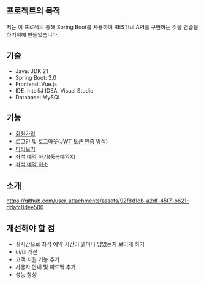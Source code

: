 ## 프로젝트의 목적
저는 이 프로젝트 통해 Spring Boot를 사용하여 RESTful API를 구현하는 것을 연습을 하기위해 만들었습니다. 

## 기술
* Java: JDK 21 <br>
* Spring Boot: 3.0<br>
* Frontend: Vue.js<br>
* IDE: IntelliJ IDEA, Visual Studio<br>
* Database: MySQL

## 기능
* <a href="https://github.com/user-attachments/assets/9099398f-8f21-4e66-b0d2-2a39ff270a56" target="_blank">회원가입</a>
* <a href="https://github.com/user-attachments/assets/7379a379-4f7d-4d8d-a8a3-c93f50b1a277" target="_blank">로그인 및 로그아웃(JWT 토큰 인증 방식)</a>
* <a href="https://github.com/user-attachments/assets/997206ad-73d6-43d5-87be-3dd569f48a15" target="_blank">미리보기</a>
* <a href="https://github.com/user-attachments/assets/54b2393f-271f-4c04-8075-aa8a8c2e22b2" target="_blank">좌석 예약 하기(중복예약X)</a>
* <a href="https://github.com/user-attachments/assets/7253927c-3ddc-4035-80c5-d099d3e7827d" target="_blank">좌석 예약 취소</a>

## 소개
https://github.com/user-attachments/assets/92f8d1db-a2df-45f7-b621-ddafc8dee500

## 개선해야 할 점
* 실시간으로 좌석 예약 시간이 얼마나 남았는지 보이게 하기
* ui/ix 개선
* 고객 지원 기능 추가
* 사용자 안내 및 피드백 추가
* 성능 항샹
